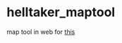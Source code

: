 # helltaker_maptool
map tool in web for <a href="https://github.com/yelimpark/helltaker"> this </a>

